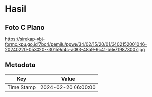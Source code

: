 # Hasil

## Foto C Plano

https://sirekap-obj-formc.kpu.go.id/7bc4/pemilu/ppwp/34/02/15/20/01/3402152001046-20240220-053320--30159d4c-a083-48a9-9c41-b6e719873007.jpg


## Metadata

| Key        | Value               |
| ---------- | ------------------- |
| Time Stamp | 2024-02-20 06:00:00 |



